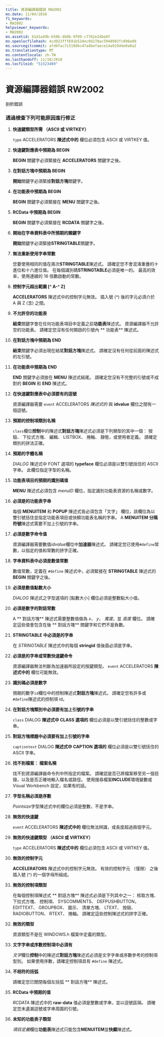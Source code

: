 ```yaml
---
title: 資源編譯器錯誤 RW2002
ms.date: 11/04/2016
f1_keywords:
- RW2002
helpviewer_keywords:
- RW2002
ms.assetid: b1d1a49b-b50b-4b0b-9f09-c7762e2dbe8f
ms.openlocfilehash: 4cd922fff691b524ec9d278ac5948992fc096e09
ms.sourcegitcommit: afd6fac7c519dbc47a4befaece14a919d4e0a8a2
ms.translationtype: MT
ms.contentlocale: zh-TW
ms.lasthandoff: 11/10/2018
ms.locfileid: "51523489"
---
```

# <a name="resource-compiler-error-rw2002"></a>資源編譯器錯誤 RW2002

剖析錯誤

### <a name="to-fix-by-checking-the-following-possible-causes"></a>透過檢查下列可能原因進行修正

1. **快速鍵類型所需 （ASCII 或 VIRTKEY）**

   `type` ACCELERATORS **陳述式中的** 欄位必須包含 ASCII 或 VIRTKEY 值。

1. **快速鍵對應表中預期為 BEGIN**

   **BEGIN** 關鍵字必須緊接在 **ACCELERATORS** 關鍵字之後。

1. **在對話方塊中預期為 BEGIN**

   **開始**關鍵字必須緊接**對話方塊**關鍵字。

1. **在功能表中預期為 BEGIN**

   **BEGIN** 關鍵字必須緊接在 **MENU** 關鍵字之後。

1. **RCData 中預期為 BEGIN**

   **BEGIN** 關鍵字必須緊接在 **RCDATA** 關鍵字之後。

1. **開始在字串資料表中所預期的關鍵字**

   **開始**關鍵字必須緊接**STRINGTABLE**關鍵字。

1. **無法重新使用字串常數**

   您要使用相同的值在兩次**STRINGTABLE**陳述式。 請確定您不會混淆重疊的十進位和十六進位值。 在每個識別碼**STRINGTABLE**必須是唯一的。 最高的效率，使用連續的 16 倍數啟動的常數。

1. **控制字元超出範圍 [^ A-^ Z]**

   **ACCELERATORS** 陳述式中的控制字元無效。 插入號 (**^**) 後的字元必須介於 A 與 Z (含) 之間。

1. **不允許空的功能表**

   **結束**關鍵字會在任何功能表項目中定義之前**功能表**陳述式。 資源編譯器不允許空的功能表。 請確定您沒有任何開啟的引號內 ** 功能表** 陳述式。

1. **在對話方塊中預期為 END**

   **結束**關鍵字必須出現在結尾**對話方塊**陳述式。 請確定沒有任何從前面的陳述式的左引號。

1. **在功能表中預期為 END**

   **END** 關鍵字必須放在 **MENU** 陳述式結尾。 請確定您沒有不完整的引號或不成對的 **BEGIN** 和 **END** 陳述式。

1. **在快速鍵對應表中必須要有的逗號**

   資源編譯器需要 `event` ACCELERATORS *陳述式的* 與 **idvalue** 欄位之間有一個逗號。

1. **預期的控制項類別名稱**

   `class`欄位**控制**中的陳述式**對話方塊**陳述式必須是下列類型的其中一個： 按鈕、 下拉式方塊、 編輯、 LISTBOX、 捲軸、 靜態，或使用者定義。 請確定類別的拼法正確。

1. **預期的字體名稱**

   *DIALOG* 陳述式中 FONT 選項的 **typeface** 欄位必須是以雙引號括住的 ASCII 字串。 此欄位指定字型的名稱。

1. **功能表項目的預期的識別碼值**

   **MENU** 陳述式必須包含 *menuID* 欄位，指定識別功能表資源的名稱或數字。

1. **必須是的功能表字串**

   每個 **MENUITEM** 和 **POPUP** 陳述式皆必須包含「文字」  欄位，該欄位為以雙引號括住並指定功能表項目或快顯功能表名稱的字串。 A **MENUITEM 分隔符號**陳述式需要不加上引號的字串。

1. **必須是數字命令值**

   資源編譯器需要數值*idvalue*欄位中**加速器**陳述式。 請確定您已使用`#define`常數，以指定的值和常數的拼字正確。

1. **字串資料表中必須是數值常數**

   數值常數，定義在 `#define` 陳述式中，必須緊接在 **STRINGTABLE** 陳述式的 **BEGIN** 關鍵字之後。

1. **必須是數值點數大小**

   *DIALOG* 陳述式之字型選項的 [點數大小]  欄位必須是整數點大小值。

1. **必須是數字的對話常數**

   A ** 對話方塊** 陳述式需要整數值做為 *x、 y、 寬度*，並 *高度* 欄位。 請確定這些值會包含在後 ** 對話方塊** 關鍵字和它們不是負數。

1. **STRINGTABLE 中必須是的字串**

   在 *STRINGTABLE* 陳述式中的每個 **stringid** 值後面必須是字串。

1. **必須是的字串或常數快速鍵命令**

   資源編譯器無法判斷為加速器所設定的按鍵類型。 `event` ACCELERATORS **陳述式中的** 欄位可能無效。

1. **識別碼必須是數字**

   預期的數字`id`欄位中的控制陳述式**對話方塊**陳述式。 請確定您有許多或`#define`陳述式的控制項 id。

1. **在對話方塊類別中必須要有加上引號的字串**

   `class` DIALOG **陳述式中 CLASS 選項的** 欄位必須是以雙引號括住的整數或字串。

1. **對話方塊標題中必須要有加上引號的字串**

   `captiontext` DIALOG **陳述式中 CAPTION 選項的** 欄位必須是以雙引號括住的 ASCII 字串。

1. **找不到檔案： 檔案名稱**

   找不到資源編譯器命令列中所指定的檔案。 請確認是否已將檔案移至另一個目錄，以及是否正確地輸入檔名或路徑。 使用搜尋檔案**INCLUDE**環境變數或 Visual Workbench 設定，如果有的話。

1. **字型名稱必須是序數**

   *Pointsize*字型陳述式中的欄位必須是整數，不是字串。

1. **無效的快速鍵**

   `event` ACCELERATORS **陳述式中的** 欄位無法辨識，或長度超過兩個字元。

1. **無效的快速鍵類型 （ASCII 或 VIRTKEY）**

   `type` ACCELERATORS **陳述式中的** 欄位必須包含 ASCII 或 VIRTKEY 值。

1. **無效的控制字元**

   **ACCELERATORS** 陳述式中的控制字元無效。 有效的控制字元 （僅限） 之後插入號 (^) 的一個字母所組成。

1. **無效的控制項類型**

   在每個控制項陳述式 ** 對話方塊** 陳述式必須是下列其中之一： 核取方塊、 下拉式方塊、 控制項、 SYSCOMMENTS、 DEFPUSHBUTTON，EDITTEXT、 GROUPBOX、 圖示、 清單方塊、 LTEXT、 按鈕、 RADIOBUTTON、 RTEXT、 捲軸。 請確定這些控制陳述式的拼字正確。

1. **無效的類型**

   資源類型不是在 WINDOWS.h 檔案中定義的類型。

1. **文字字串或序數控制項中必須有**

   *文字*欄位**控制**中的陳述式**對話方塊**陳述式必須是文字字串或序數參考的控制項型別。 如果使用序數，請確定控制項具有 `#define` 陳述式。

1. **不相符的括弧**

   請確定您已關閉每個左括弧 ** 對話方塊** 陳述式。

1. **RCData 中預期的值**

   *RCDATA* 陳述式中的 **raw-data** 值必須是整數或字串，並以逗號區隔。 請確定您未遺漏逗號或字串周圍的引號。

1. **未知的功能表子類型**

   *項目定義*欄位**功能表**陳述式只能包含**MENUITEM**並**快顯**陳述式。